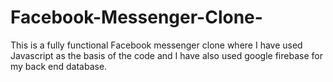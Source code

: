 # Facebook-Messenger-Clone-
This is a fully functional Facebook messenger clone where I have used Javascript as the basis of the code and I have also used google firebase for my back end database.
